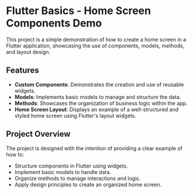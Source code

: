# Flutter Basics - Home Screen Components Demo

This project is a simple demonstration of how to create a home screen in a Flutter application, showcasing the use of components, models, methods, and layout design.

## Features

- **Custom Components**: Demonstrates the creation and use of reusable widgets.
- **Models**: Implements basic models to manage and structure the data.
- **Methods**: Showcases the organization of business logic within the app.
- **Home Screen Layout**: Displays an example of a well-structured and styled home screen using Flutter's layout widgets.

## Project Overview

The project is designed with the intention of providing a clear example of how to:

- Structure components in Flutter using widgets.
- Implement basic models to handle data.
- Organize methods to manage interactions and logic.
- Apply design principles to create an organized home screen.
